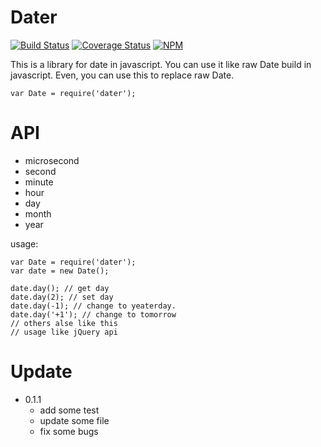 # Dater
[![Build Status](https://travis-ci.org/XGHeaven/dater.svg?branch=develop)](https://travis-ci.org/XGHeaven/dater)
[![Coverage Status](https://coveralls.io/repos/XGHeaven/dater/badge.svg?branch=develop&service=github)](https://coveralls.io/github/XGHeaven/dater?branch=master)
[![NPM](https://nodei.co/npm/dater.png?downloads=true&downloadRank=true&stars=true)](https://nodei.co/npm/dater/)

This is a library for date in javascript. You can use it like raw Date build in javascript.
Even, you can use this to replace raw Date.
```
var Date = require('dater');
```

# API

- microsecond
- second
- minute
- hour
- day
- month
- year

usage:
```
var Date = require('dater');
var date = new Date();

date.day(); // get day
date.day(2); // set day
date.day(-1); // change to yeaterday.
date.day('+1'); // change to tomorrow
// others alse like this
// usage like jQuery api
```

# Update
- 0\.1\.1
    - add some test
    - update some file
    - fix some bugs
